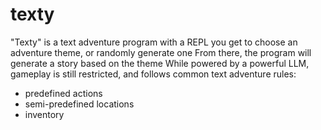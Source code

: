 # texty

"Texty" is a text adventure program with a REPL
you get to choose an adventure theme, or randomly generate one
From there, the program will generate a story based on the theme
While powered by a powerful LLM, gameplay is still restricted, and follows
common text adventure rules:
- predefined actions
- semi-predefined locations
- inventory